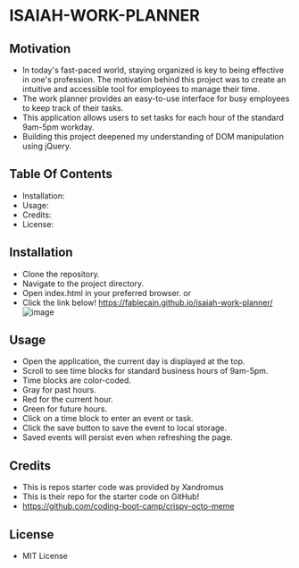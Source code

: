 # ISAIAH-WORK-PLANNER

## Motivation
- In today's fast-paced world, staying organized is key to being effective in one's profession. The motivation behind this project was to create an intuitive and accessible tool for employees to manage their time.
- The work planner provides an easy-to-use interface for busy employees to keep track of their tasks.
- This application allows users to set tasks for each hour of the standard 9am-5pm workday. 
- Building this project deepened my understanding of DOM manipulation using jQuery.

## Table Of Contents
- Installation:
- Usage:
- Credits:
- License:

## Installation
- Clone the repository.
- Navigate to the project directory.
- Open index.html in your preferred browser.
or
- Click the link below!
https://fablecain.github.io/isaiah-work-planner/
![image](https://github.com/Fablecain/isaiah-work-planner/assets/139589280/831162b5-a720-4730-8d7a-e3678d14757b)

## Usage
- Open the application, the current day is displayed at the top.
- Scroll to see time blocks for standard business hours of 9am-5pm.
- Time blocks are color-coded.
- Gray for past hours.
- Red for the current hour.
- Green for future hours.
- Click on a time block to enter an event or task.
- Click the save button to save the event to local storage.
- Saved events will persist even when refreshing the page.

## Credits
- This is repos starter code was provided by Xandromus
- This is their repo for the starter code on GitHub! 
- https://github.com/coding-boot-camp/crispy-octo-meme

## License
- MIT License
